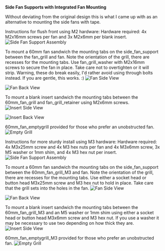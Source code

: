 <B>Side Fan Supports with Integrated Fan Mounting</B>

Without deviating from the original design this is what I came up with as an alternative to mounting the side fans with tape.

Instructions for flush front using M2 hardware:
Hardware required: 4x M2x16mm screws per fan and 3x M2x6mm per blank insert.
![Side Fan Support Assembly](Images/side_fan_support.jpg)

To mount a 60mm fan sandwich the mounting tabs on the side_fan_support between the fan_grill and fan.  Note the orientation of the grill, there are recesses for the mounting tabs.  Use fan_grill_washer with M2x16mm screws to secure the fan in place.  Take care not to overtighten or it will strip. Warning, these do break easily, I'd rather avoid using through bolts instead.  If you are gentle, this works. :)
![Fan Side View](Images/fan1.jpg)

![Fan Back View](Images/fan2.jpg)

To mount a blank insert sandwich the mounting tabs between the 60mm_fan_grill and fan_grill_retainer using M2x6mm screws.
![Insert Side View](Images/insert1.jpg)

![Insert Back View](Images/insert2.jpg)

60mm_fan_emptygrill provided for those who prefer an unobstructed fan.
![Empty Grill](Images/no_grill.jpg)

Instructions for more sturdy install using M3 hardware:
Hardware required: 4x M3x25mm screw and 4x M3 hex nuts per fan and 4x M3x6mm screw, 3x M5 washer or 1mm shim, and 4x M3 hex nut per insert.
![Side Fan Support Assembly](Images/side_fan_support_M3.jpg)

To mount a 60mm fan sandwich the mounting tabs on the side_fan_support between the 60mm_fan_grill_M3 and fan.  Note the orientation of the grill, there are recesses for the mounting tabs.  Use either a socket head or button head M3x25mm screw and M3 hex nut to hold in place.  Take care that the grill sets into the holes in the fan.
![Fan Side View](Images/fan1_M3.jpg)

![Fan Back View](Images/fan2_M3.jpg)

To mount a blank insert sandwich the mounting tabs between the 60mm_fan_grill_M3 and an M5 washer or 1mm shim using either a socket head or button head M3x6mm screw and M3 hex nut.  If you use a washer it may be necessary to use two depending on how thick they are.
![Insert Side View](Images/insert2_M3.jpg)

60mm_fan_emptygrill_M3 provided for those who prefer an unobstructed fan.
![Empty Grill](Images/no_grill_M3.jpg)

